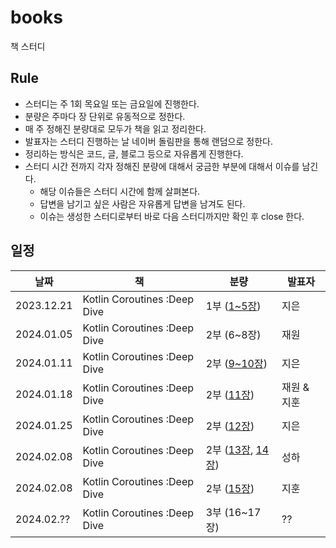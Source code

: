 # books

책 스터디

## Rule

- 스터디는 주 1회 목요일 또는 금요일에 진행한다.
- 분량은 주마다 장 단위로 유동적으로 정한다.
- 매 주 정해진 분량대로 모두가 책을 읽고 정리한다.
- 발표자는 스터디 진행하는 날 네이버 돌림판을 통해 랜덤으로 정한다.
- 정리하는 방식은 코드, 글, 블로그 등으로 자유롭게 진행한다.
- 스터디 시간 전까지 각자 정해진 분량에 대해서 궁금한 부분에 대해서 이슈를 남긴다.
  - 해당 이슈들은 스터디 시간에 함께 살펴본다.
  - 답변을 남기고 싶은 사람은 자유롭게 답변을 남겨도 된다.
  - 이슈는 생성한 스터디로부터 바로 다음 스터디까지만 확인 후 close 한다.

## 일정

| 날짜       | 책                           | 분량           | 발표자      |
| ---------- | ---------------------------- | -------------- | ----------- |
| 2023.12.21 | Kotlin Coroutines :Deep Dive | 1부 ([1~5장])  | 지은        |
| 2024.01.05 | Kotlin Coroutines :Deep Dive | 2부 (6~8장)    | 재원        |
| 2024.01.11 | Kotlin Coroutines :Deep Dive | 2부 ([9~10장]) | 지은        |
| 2024.01.18 | Kotlin Coroutines :Deep Dive | 2부 ([11장])   | 재원 & 지훈 |
| 2024.01.25 | Kotlin Coroutines :Deep Dive | 2부 ([12장])   | 지은        |
| 2024.02.08 | Kotlin Coroutines :Deep Dive | 2부 ([13장], [14장]) | 성하        |
| 2024.02.08 | Kotlin Coroutines :Deep Dive | 2부 ([15장])   | 지훈        |
| 2024.02.?? | Kotlin Coroutines :Deep Dive | 3부 (16~17장)  | ??          |

[1~5장]: https://wotosts.github.io/kotlin/kotlin-kotlin-coroutine-deep-dive-15/
[9~10장]: https://wotosts.github.io/kotlin/kotlin-kotlin-coroutine-deep-dive-910/
[11장]: https://bossm0n5t3r.github.io/books/kotlin-coroutines-chapter11/
[12장]: https://wotosts.github.io/kotlin/kotlin-coroutine-deep-dive-12/
[13장]: https://haesom.notion.site/13-85f512767e3b46ef92fb45fdc7250d21
[14장]: https://haesom.notion.site/14-afa72222e5af46b7af7a8d88ae8cc60e
[15장]: https://bossm0n5t3r.github.io/books/kotlin-coroutines-chapter15/
